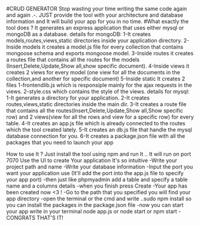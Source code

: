 #CRUD GENERATOR
	Stop wasting your time writing the same code again and again .-.
	JUST provide the tool with your architecture and database information and It will build your app for you in no time.
#What exactly the tool does ?
	It generates an express application that uses either mysql or mongoDB as a database.
  details for mongoDB:
    1-It creates models,routes,views,static directories inside your application directory.
    2-Inside models it creates a model.js file for every collection that contains mongoose schema and exports mongoose model.
    3-Inside routes it creates a routes file that contains all the routes for the models (Insert,Delete,Update,Show all,show specific document).
    4-Inside views it creates 2 views for every model (one view for all the documents in the collection,and another for specific document)
    5-Inside static It creates 2 files
     1-frontendlib.js which is responsiple mainly for the ajax requests in the views.
     2-style.css which contains the style of the views.
	details for mysql:
		1-It generates a directory for your application.
		2-It creates routes,views,static directories inside the main dir.
		3-It creates a route file that contains all the routes(Insert,Delete,Update,Show all,Show specific row) and 2 views(view for all the rows and view for a specific row) for every table.
		4-It creates an app.js file which is already connected to the routes which the tool created lately.
		5-It creates an db.js file that handle the mysql database connection for you.
		6-It creates a package.json file with all the packages that you need to launch your app

How to use It ?
	Just install the tool using npm and run It .. It will run on port 7070 Use the UI to create Your application
	It's so intuitive
		-Write your project path and name
		-Write your database information
		-Input the port you want your application use (It'll add the port into the app.js file to specify your app port)
		-then just like phpmyadmin add a table and specify a table name and a columns details
		-when you finish press Create
		-Your app has been created now <3 !
		-Go to the path that you specified you will find your app directory
		-open the terminal or the cmd and write ..sudo npm install so you can install the packages in the package.json file
		-now you can start your app write in your terminal node app.js or node start or npm start
		-CONGRATS THAT'S IT!
